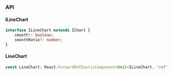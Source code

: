 

### API

#### ILineChart

```ts
interface ILineChart extends IChart {
    smooth?: boolean;
    smoothRatio?: number;
}
```

#### LineChart

```ts
const LineChart: React.ForwardRefExoticComponent<Omit<ILineChart, "ref"> & React.RefAttributes<unknown>>;
```

